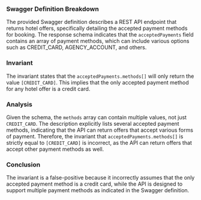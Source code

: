 ### Swagger Definition Breakdown
The provided Swagger definition describes a REST API endpoint that returns hotel offers, specifically detailing the accepted payment methods for booking. The response schema indicates that the `acceptedPayments` field contains an array of payment methods, which can include various options such as CREDIT_CARD, AGENCY_ACCOUNT, and others.

### Invariant
The invariant states that the `acceptedPayments.methods[]` will only return the value `[CREDIT_CARD]`. This implies that the only accepted payment method for any hotel offer is a credit card.

### Analysis
Given the schema, the `methods` array can contain multiple values, not just `CREDIT_CARD`. The description explicitly lists several accepted payment methods, indicating that the API can return offers that accept various forms of payment. Therefore, the invariant that `acceptedPayments.methods[]` is strictly equal to `[CREDIT_CARD]` is incorrect, as the API can return offers that accept other payment methods as well.

### Conclusion
The invariant is a false-positive because it incorrectly assumes that the only accepted payment method is a credit card, while the API is designed to support multiple payment methods as indicated in the Swagger definition.
